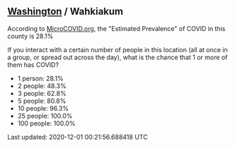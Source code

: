 
## [Washington](/united-states/washington) / Wahkiakum

According to [MicroCOVID.org](http://microcovid.org),
the "Estimated Prevalence" of COVID in this county is 28.1%

If you interact with a certain number of people in this location
(all at once in a group, or spread out across the day), what is the chance that
1 or more of them has COVID?

- 1 person: 28.1%
- 2 people: 48.3%
- 3 people: 62.8%
- 5 people: 80.8%
- 10 people: 96.3%
- 25 people: 100.0%
- 100 people: 100.0%

Last updated: 2020-12-01 00:21:56.688418 UTC
